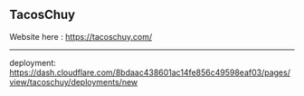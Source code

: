 

TacosChuy
---

Website here : https://tacoschuy.com/

---

deployment: https://dash.cloudflare.com/8bdaac438601ac14fe856c49598eaf03/pages/view/tacoschuy/deployments/new